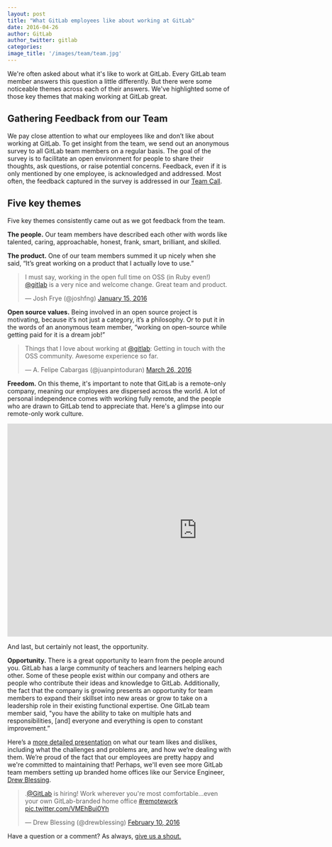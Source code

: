 ```yaml
---
layout: post
title: "What GitLab employees like about working at GitLab"
date: 2016-04-26
author: GitLab
author_twitter: gitlab
categories: 
image_title: '/images/team/team.jpg'
---
```


We're often asked about what it's like to work at GitLab. Every GitLab team
member answers this question a little differently. But there were some 
noticeable themes across each of their answers. We've highlighted some of 
those key themes that making working at GitLab great. 

<!--more-->

## Gathering Feedback from our Team

We pay close attention to what our employees like and don’t like about 
working at GitLab. To get insight from the team, we send out an anonymous 
survey to all GitLab team members on a regular basis. The goal of the survey
is to facilitate an open environment for people to share their thoughts, 
ask questions, or raise potential concerns. Feedback, even if it is only
mentioned by one employee, is acknowledged and addressed. Most often, the 
feedback captured in the survey is addressed in our [Team Call](https://about.gitlab.com/handbook/#team-call). 

## Five key themes 

Five key themes consistently came out as we got feedback from the team.

**The people.** Our team members have described each other with words like talented, 
caring, approachable, honest, frank, smart, brilliant, and skilled. 

**The product.** One of our team members summed it up nicely when she said,
“It’s great working on a product that I actually love to use.”   

<blockquote class="twitter-tweet" data-lang="en"><p lang="en" dir="ltr">I must say, working in the open full time on OSS (in Ruby even!) <a href="https://twitter.com/gitlab">@gitlab</a> is a very nice and welcome change. Great team and product.</p>&mdash; Josh Frye (@joshfng) <a href="https://twitter.com/joshfng/status/687994632454672385">January 15, 2016</a></blockquote>
<script async src="//platform.twitter.com/widgets.js" charset="utf-8"></script>

**Open source values.** Being involved in an open source project is motivating, 
because it’s not just a category, it’s a philosophy. Or to put it in the words of 
an anonymous team member, “working on open-source while getting paid for it is a dream job!”

<blockquote class="twitter-tweet" data-lang="en"><p lang="en" dir="ltr">Things that I love about working at <a href="https://twitter.com/gitlab">@gitlab</a>: Getting in touch with the OSS community. Awesome experience so far.</p>&mdash; A. Felipe Cabargas (@juanpintoduran) <a href="https://twitter.com/juanpintoduran/status/713573732829249536">March 26, 2016</a></blockquote>
<script async src="//platform.twitter.com/widgets.js" charset="utf-8"></script>

**Freedom.** On this theme, it's important to note that GitLab is a remote-only company, 
meaning our employees are dispersed across the world. A lot of personal independence comes 
with working fully remote, and the people who are drawn to GitLab tend to appreciate that. 
Here's a glimpse into our remote-only work culture.

<iframe width="854" height="480" src="https://www.youtube.com/embed/NoFLJLJ7abE" frameborder="0" allowfullscreen></iframe> 

And last, but certainly not least, the opportunity. 

**Opportunity.** There is a great opportunity to learn from the people around you. 
GitLab has a large community of teachers and learners helping each other.
Some of these people exist within our company and others are people who contribute their
ideas and knowledge to GitLab. Additionally, the fact that the company is growing presents
an opportunity for team members to expand their skillset into new areas or grow to take 
on a leadership role in their existing functional expertise. One GitLab team member
said, "you have the ability to take on multiple hats and responsibilities, [and] everyone 
and everything is open to constant improvement.” 

Here’s a [more detailed presentation](https://docs.google.com/presentation/d/1h9P8Vf_6fzPbLCCahvwtIF5j_cH54zsv9iRSseVZzl0/edit#slide=id.gd443388ea_2_173) on what our team likes and dislikes, including what 
the challenges and problems are, and how we’re dealing with them. We’re proud of the fact that 
our employees are pretty happy and we're committed to maintaining that! Perhaps, we'll 
even see more GitLab team members setting up branded home offices 
like our Service Engineer, [Drew Blessing](https://twitter.com/drewblessing).

<blockquote class="twitter-tweet" data-lang="en"><p lang="en" dir="ltr">.<a href="https://twitter.com/gitlab">@GitLab</a> is hiring! Work wherever you&#39;re most comfortable...even your own GitLab-branded home office <a href="https://twitter.com/hashtag/remotework?src=hash">#remotework</a> <a href="https://t.co/VMEhBui0Yh">pic.twitter.com/VMEhBui0Yh</a></p>&mdash; Drew Blessing (@drewblessing) <a href="https://twitter.com/drewblessing/status/697510602965553156">February 10, 2016</a></blockquote><script async src="//platform.twitter.com/widgets.js" charset="utf-8"></script>

Have a question or a comment? As always, [give us a shout.](https://twitter.com/gitlab)